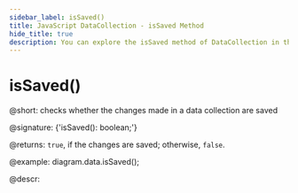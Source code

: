 ```yaml
---
sidebar_label: isSaved()
title: JavaScript DataCollection - isSaved Method
hide_title: true
description: You can explore the isSaved method of DataCollection in the documentation of the DHTMLX JavaScript UI library. Browse developer guides and API reference, try out code examples and live demos, and download a free 30-day evaluation version of DHTMLX Suite 7.
---
```


# isSaved()

@short: checks whether the changes made in a data collection are saved

@signature: {'isSaved(): boolean;'}

@returns:
`true`, if the changes are saved; otherwise, `false`.

@example:
diagram.data.isSaved();

@descr:

[comment]: # (@relatedapi: data_collection/api/datacollection_save_method.md)